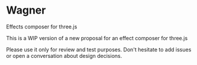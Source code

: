 Wagner
======

Effects composer for three.js

This is a WIP version of a new proposal for an effect composer for three.js

Please use it only for review and test purposes. Don't hesitate to add issues or open a conversation about design decisions.